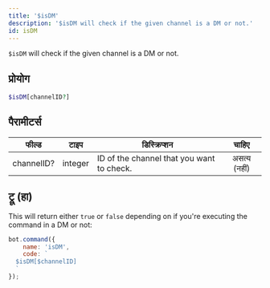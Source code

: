```yaml
---
title: '$isDM'
description: '$isDM will check if the given channel is a DM or not.'
id: isDM
---
```


`$isDM` will check if the given channel is a DM or not.

## प्रोयोग

```php
$isDM[channelID?]
```

## पैरामीटर्स

| फील्ड      | टाइप    | डिस्क्रिप्शन                              |    चाहिए     |
| ---------- | ------- | ----------------------------------------- |:------------:|
| channelID? | integer | ID of the channel that you want to check. | असत्य (नहीं) |

## ट्रू (हा)

This will return either `true` or `false` depending on if you're executing the command in a DM or not:

```javascript
bot.command({
    name: 'isDM',
    code: `
  $isDM[$channelID]
  `
});
```